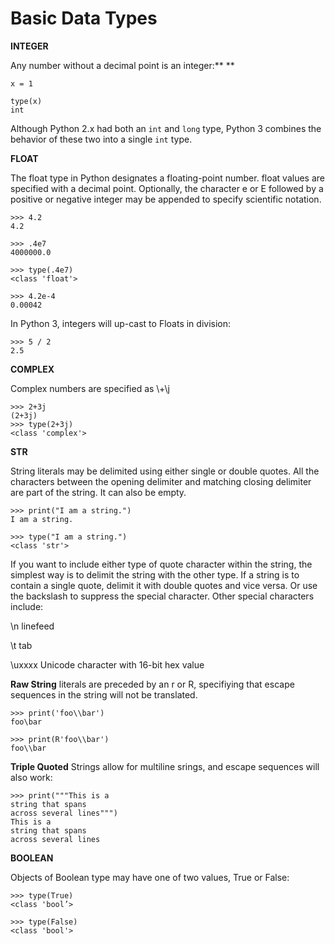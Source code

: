 # Basic Data Types

**INTEGER**

Any number without a decimal point is an integer:** **

```
x = 1

type(x)
int
```

Although Python 2.x had both an `int` and `long` type, Python 3 combines the behavior of these two into a single `int` type.

**FLOAT**

The float type in Python designates a floating-point number. float values are specified with a decimal point. Optionally, the character e or E followed by a positive or negative integer may be appended to specify scientific notation.

```
>>> 4.2
4.2

>>> .4e7
4000000.0

>>> type(.4e7)
<class 'float'>

>>> 4.2e-4
0.00042
```

In Python 3, integers will up-cast to Floats in division:

```
>>> 5 / 2
2.5
```

**COMPLEX**

Complex numbers are specified as \\+\j

```
>>> 2+3j
(2+3j)
>>> type(2+3j)
<class 'complex'>
```

**STR**

String literals may be delimited using either single or double quotes. All the characters between the opening delimiter and matching closing delimiter are part of the string. It can also be empty.

```
>>> print("I am a string.")
I am a string.

>>> type("I am a string.")
<class 'str'>
```

If you want to include either type of quote character within the string, the simplest way is to delimit the string with the other type. If a string is to contain a single quote, delimit it with double quotes and vice versa. Or use the backslash to suppress the special character. Other special characters include:

\n linefeed

\t tab

\uxxxx Unicode character with 16-bit hex value

**Raw String** literals are preceded by an r or R, specifiying that escape sequences in the string will not be translated.

```
>>> print('foo\\bar')
foo\bar

>>> print(R'foo\\bar')
foo\\bar
```

**Triple Quoted** Strings allow for multiline srings, and escape sequences will also work:

```
>>> print("""This is a
string that spans
across several lines""")
This is a
string that spans
across several lines
```

**BOOLEAN**

Objects of Boolean type may have one of two values, True or False:

```
>>> type(True)
<class 'bool’>

>>> type(False)
<class 'bool'>
```
